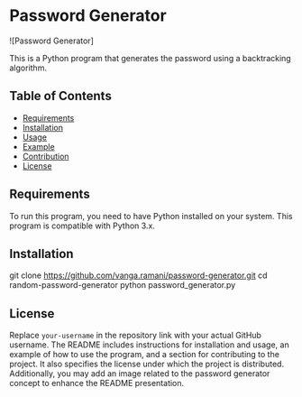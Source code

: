 # Password Generator

![Password Generator]

This is a Python program that generates the password using a backtracking algorithm. 

## Table of Contents

- [Requirements](#requirements)
- [Installation](#installation)
- [Usage](#usage)
- [Example](#example)
- [Contribution](#contribution)
- [License](#license)

## Requirements

To run this program, you need to have Python installed on your system. This program is compatible with Python 3.x.

## Installation
git clone https://github.com/vanga.ramani/password-generator.git
cd random-password-generator
python password_generator.py

## License

Replace `your-username` in the repository link with your actual GitHub username. The README includes instructions for installation and usage, an example of how to use the program, and a section for contributing to the project. It also specifies the license under which the project is distributed. Additionally, you may add an image related to the password generator concept to enhance the README presentation.


